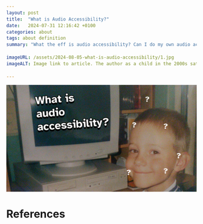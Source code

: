 ```yaml
---
layout: post
title:  "What is Audio Accessibility?"
date:   2024-07-31 12:16:42 +0100
categories: about
tags: about definition
summary: "What the eff is audio accessibility? Can I do my own audio accessibiity?"

imageURL: /assets/2024-08-05-what-is-audio-accessibility/1.jpg
imageALT: Image link to article. The author as a child in the 2000s sat smiling in front of a PC Monitor. Question marks float around their head. Text reads 'What is Audio Accessibility?'

---
```



![Image link to article. The author as a child in the 2000s sat smiling in front of a PC Monitor. Question marks float around their head. Text reads 'What is Audio Accessibility?'](/assets/2024-08-05-what-is-audio-accessibility/1.jpg "Young author by PC")


# References

